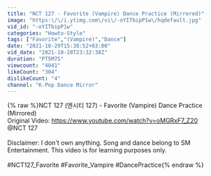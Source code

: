 ```yaml
---
title: "NCT 127 - Favorite (Vampire) Dance Practice (Mirrored)"
image: "https:\/\/i.ytimg.com\/vi\/-oYITbipP1w\/hqdefault.jpg"
vid_id: "-oYITbipP1w"
categories: "Howto-Style"
tags: ["Favorite","(Vampire)","Dance"]
date: "2021-10-29T15:38:52+03:00"
vid_date: "2021-10-28T23:32:38Z"
duration: "PT5M7S"
viewcount: "4041"
likeCount: "304"
dislikeCount: "4"
channel: "K-Pop Dance Mirror"
---
```

{% raw %}NCT 127 (엔시티 127) - Favorite (Vampire) Dance Practice (Mirrored)<br />Original Video: <a rel="nofollow" target="blank" href="https://www.youtube.com/watch?v=oMGRxF7_Z20">https://www.youtube.com/watch?v=oMGRxF7_Z20</a><br />@NCT 127 <br /><br />Disclaimer: I don't own anything. Song and dance belong to SM Entertainment. This video is for learning purposes only.<br /><br />#NCT127_Favorite #Favorite_Vampire #DancePractice{% endraw %}
